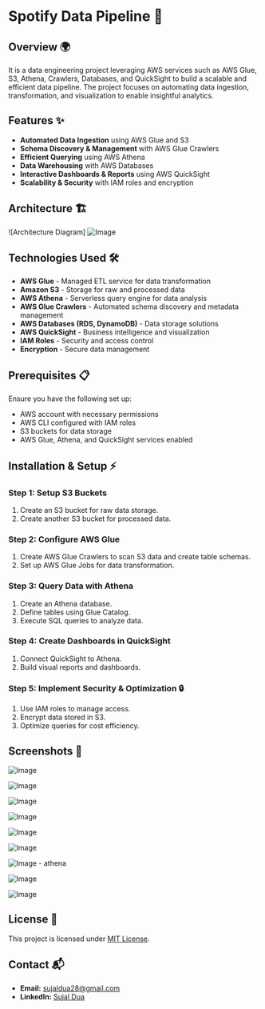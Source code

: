 # Spotify Data Pipeline 🚀

## Overview 🌍
It is a data engineering project leveraging AWS services such as AWS Glue, S3, Athena, Crawlers, Databases, and QuickSight to build a scalable and efficient data pipeline. The project focuses on automating data ingestion, transformation, and visualization to enable insightful analytics.

## Features ✨
- **Automated Data Ingestion** using AWS Glue and S3
- **Schema Discovery & Management** with AWS Glue Crawlers
- **Efficient Querying** using AWS Athena
- **Data Warehousing** with AWS Databases
- **Interactive Dashboards & Reports** using AWS QuickSight
- **Scalability & Security** with IAM roles and encryption

## Architecture 🏗️
![Architecture Diagram] 
![Image](https://github.com/user-attachments/assets/a7f85ab6-4002-41ea-a024-a7f54308b918)


## Technologies Used 🛠️
- **AWS Glue** - Managed ETL service for data transformation
- **Amazon S3** - Storage for raw and processed data
- **AWS Athena** - Serverless query engine for data analysis
- **AWS Glue Crawlers** - Automated schema discovery and metadata management
- **AWS Databases (RDS, DynamoDB)** - Data storage solutions
- **AWS QuickSight** - Business intelligence and visualization
- **IAM Roles** - Security and access control
- **Encryption** - Secure data management

## Prerequisites 📋
Ensure you have the following set up:
- AWS account with necessary permissions
- AWS CLI configured with IAM roles
- S3 buckets for data storage
- AWS Glue, Athena, and QuickSight services enabled

## Installation & Setup ⚡

### Step 1: Setup S3 Buckets
1. Create an S3 bucket for raw data storage.
2. Create another S3 bucket for processed data.

### Step 2: Configure AWS Glue
1. Create AWS Glue Crawlers to scan S3 data and create table schemas.
2. Set up AWS Glue Jobs for data transformation.

### Step 3: Query Data with Athena
1. Create an Athena database.
2. Define tables using Glue Catalog.
3. Execute SQL queries to analyze data.

### Step 4: Create Dashboards in QuickSight
1. Connect QuickSight to Athena.
2. Build visual reports and dashboards.

### Step 5: Implement Security & Optimization 🔒
1. Use IAM roles to manage access.
2. Encrypt data stored in S3.
3. Optimize queries for cost efficiency.

## Screenshots 📸

![Image](https://github.com/user-attachments/assets/8e32b289-5cd2-49c4-8a3e-a284b08affe2)

![Image](https://github.com/user-attachments/assets/fb26ac55-d1bc-489f-9eb7-467067414c5a)

![Image](https://github.com/user-attachments/assets/e481cc6c-93cf-4910-b44a-5c330d5c941d)

![Image](https://github.com/user-attachments/assets/d8fc3631-5799-4b23-b0ba-0e1507510915)

![Image](https://github.com/user-attachments/assets/3b6ef8e2-24f8-4353-b7e5-e9de72f44b8b)

![Image](https://github.com/user-attachments/assets/c88dfc7d-bfe9-4757-805e-95c4d875b85f)

![Image](https://github.com/user-attachments/assets/f5cfde25-0fd9-46b1-a84c-85d0062d7002) - athena

![Image](https://github.com/user-attachments/assets/91636bc3-7091-44f8-97f0-609272959728)

![Image](https://github.com/user-attachments/assets/92efc800-b3a4-44a6-9bd1-3db4449ee6b8)







## License 📜
This project is licensed under [MIT License](LICENSE).

## Contact 📬
- **Email:** sujaldua28@gmail.com
- **LinkedIn:** [Sujal Dua](https://www.linkedin.com/in/sujaldua/)
